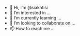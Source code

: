 - 👋 Hi, I’m @siakatisi
- 👀 I’m interested in ...
- 🌱 I’m currently learning ...
- 💞️ I’m looking to collaborate on ...
- 📫 How to reach me ...

<!---
siakatisi/siakatisi is a ✨ special ✨ repository because its `README.md` (this file) appears on your GitHub profile.
You can click the Preview link to take a look at your changes.
--->
